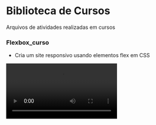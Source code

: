 # Biblioteca de Cursos
Arquivos de atividades realizadas em cursos

### Flexbox_curso

- Cria um site responsivo usando elementos flex em CSS

<video src="C:\Users\caduc\Desktop\Biblioteca_de_Cursos\img_projetos\Flex Turismos - Pessoal — Microsoft Edge 2022-02-09 15-49-18.mp4"></video>
